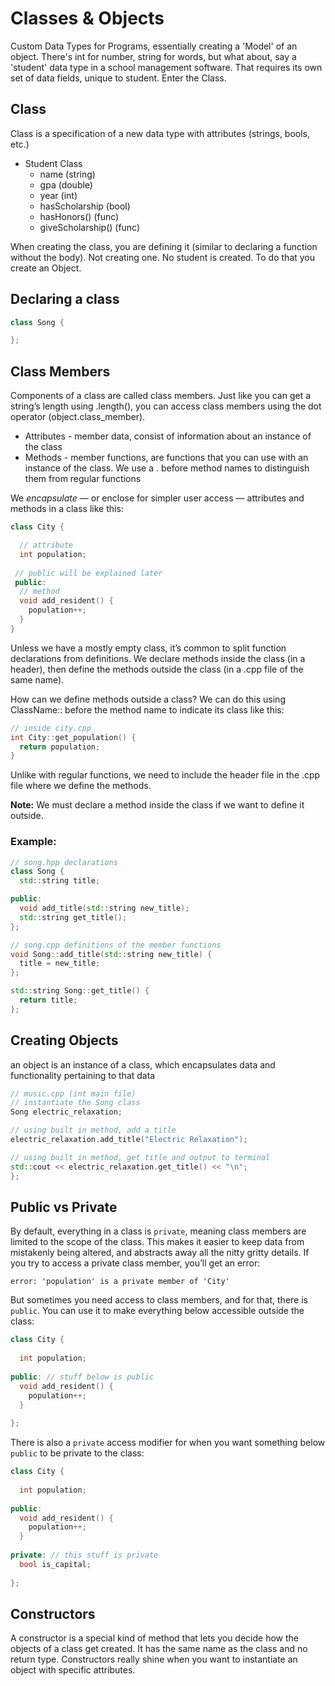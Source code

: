 # Classes & Objects

Custom Data Types for Programs, essentially creating a 'Model' of an object. There's int for number, string for words, but what about, say a 'student' data type in a school management software. That requires its own set of data fields, unique to student. Enter the Class.

## Class

Class is a specification of a new data type with attributes (strings, bools, etc.)

- Student Class
  - name (string)
  - gpa (double)
  - year (int)
  - hasScholarship (bool)
  - hasHonors() (func)
  - giveScholarship() (func)

When creating the class, you are defining it (similar to declaring a function without the body). Not creating one. No student is created. To do that you create an Object.

## Declaring a class

```c++
class Song {

};
```

## Class Members

Components of a class are called class members. Just like you can get a string’s length using .length(), you can access class members using the dot operator (object.class_member).

- Attributes - member data, consist of information about an instance of the class
- Methods - member functions, are functions that you can use with an instance of the class. We use a . before method names to distinguish them from regular functions

We *encapsulate* — or enclose for simpler user access — attributes and methods in a class like this:

```c++
class City {

  // attribute
  int population;
  
 // public will be explained later
 public:
  // method
  void add_resident() {
    population++;
  }
}
```
Unless we have a mostly empty class, it’s common to split function declarations from definitions. We declare methods inside the class (in a header), then define the methods outside the class (in a .cpp file of the same name).

How can we define methods outside a class? We can do this using ClassName:: before the method name to indicate its class like this:

```c++
// inside city.cpp
int City::get_population() {
  return population;
}
```
Unlike with regular functions, we need to include the header file in the .cpp file where we define the methods.

**Note:** We must declare a method inside the class if we want to define it outside.

### Example:

```c++
// song.hpp declarations
class Song {
  std::string title;

public:
  void add_title(std::string new_title);
  std::string get_title();
};
```

```c++
// song.cpp definitions of the member functions
void Song::add_title(std::string new_title) {
  title = new_title;
};

std::string Song::get_title() {
  return title;
};
```

## Creating Objects

an object is an instance of a class, which encapsulates data and functionality pertaining to that data

```c++
// music.cpp (int main file)
// instantiate the Song class
Song electric_relaxation;

// using built in method, add a title
electric_relaxation.add_title("Electric Relaxation");

// using built in method, get title and output to terminal
std::cout << electric_relaxation.get_title() << "\n";
};
```

## Public vs Private

By default, everything in a class is `private`, meaning class members are limited to the scope of the class. This makes it easier to keep data from mistakenly being altered, and abstracts away all the nitty gritty details. If you try to access a private class member, you’ll get an error:

  `error: 'population' is a private member of 'City'`

But sometimes you need access to class members, and for that, there is `public`. You can use it to make everything below accessible outside the class:

```c++
class City {
 
  int population; 
 
public: // stuff below is public
  void add_resident() { 
    population++;
  }
 
};
```

There is also a `private` access modifier for when you want something below `public` to be private to the class:

```c++
class City {
 
  int population; 
 
public:
  void add_resident() { 
    population++;
  }
 
private: // this stuff is private
  bool is_capital;
 
};
```

## Constructors

A constructor is a special kind of method that lets you decide how the objects of a class get created. It has the same name as the class and no return type. Constructors really shine when you want to instantiate an object with specific attributes.



